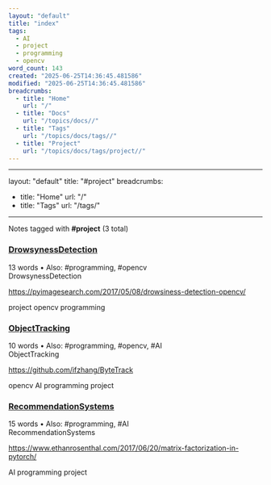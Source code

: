 ```yaml
---
layout: "default"
title: "index"
tags:
  - AI
  - project
  - programming
  - opencv
word_count: 143
created: "2025-06-25T14:36:45.481586"
modified: "2025-06-25T14:36:45.481586"
breadcrumbs:
  - title: "Home"
    url: "/"
  - title: "Docs"
    url: "/topics/docs//"
  - title: "Tags"
    url: "/topics/docs/tags//"
  - title: "Project"
    url: "/topics/docs/tags/project//"
---
```

---
layout: "default"
title: "#project"
breadcrumbs:
  - title: "Home"
    url: "/"
  - title: "Tags"
    url: "/tags/"
---
Notes tagged with **#project** (3 total)

<div class="note-grid">

<div class="note-card">
    <h3><a href="drowsynessdetection/">DrowsynessDetection</a></h3>
    <div class="note-meta">
        13 words
        • Also: #programming, #opencv
    </div>
    <div class="note-excerpt">DrowsynessDetection

https://pyimagesearch.com/2017/05/08/drowsiness-detection-opencv/

project opencv programming</div>
</div>

<div class="note-card">
    <h3><a href="objecttracking/">ObjectTracking</a></h3>
    <div class="note-meta">
        10 words
        • Also: #programming, #opencv, #AI
    </div>
    <div class="note-excerpt">ObjectTracking

https://github.com/ifzhang/ByteTrack

opencv AI programming project</div>
</div>

<div class="note-card">
    <h3><a href="recommendationsystems/">RecommendationSystems</a></h3>
    <div class="note-meta">
        15 words
        • Also: #programming, #AI
    </div>
    <div class="note-excerpt">RecommendationSystems

https://www.ethanrosenthal.com/2017/06/20/matrix-factorization-in-pytorch/

AI programming project</div>
</div>
</div>